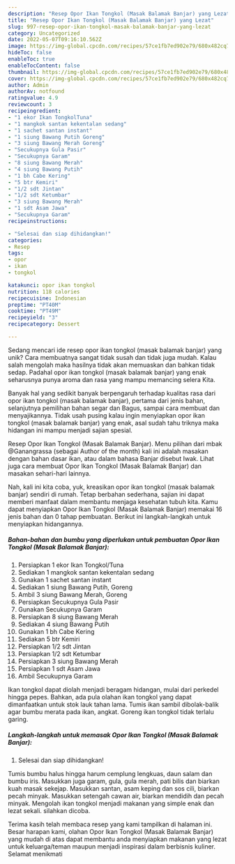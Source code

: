 ```yaml
---
description: "Resep Opor Ikan Tongkol (Masak Balamak Banjar) yang Lezat"
title: "Resep Opor Ikan Tongkol (Masak Balamak Banjar) yang Lezat"
slug: 997-resep-opor-ikan-tongkol-masak-balamak-banjar-yang-lezat
category: Uncategorized
date: 2022-05-07T09:16:10.562Z
image: https://img-global.cpcdn.com/recipes/57ce1fb7ed902e79/680x482cq70/opor-ikan-tongkol-masak-balamak-banjar-foto-resep-utama.jpg
hideToc: false
enableToc: true
enableTocContent: false
thumbnail: https://img-global.cpcdn.com/recipes/57ce1fb7ed902e79/680x482cq70/opor-ikan-tongkol-masak-balamak-banjar-foto-resep-utama.jpg
cover: https://img-global.cpcdn.com/recipes/57ce1fb7ed902e79/680x482cq70/opor-ikan-tongkol-masak-balamak-banjar-foto-resep-utama.jpg
author: Admin
authorAv: notfound
ratingvalue: 4.9
reviewcount: 3
recipeingredient:
- "1 ekor Ikan TongkolTuna"
- "1 mangkok santan kekentalan sedang"
- "1 sachet santan instant"
- "1 siung Bawang Putih Goreng"
- "3 siung Bawang Merah Goreng"
- "Secukupnya Gula Pasir"
- "Secukupnya Garam"
- "8 siung Bawang Merah"
- "4 siung Bawang Putih"
- "1 bh Cabe Kering"
- "5 btr Kemiri"
- "1/2 sdt Jintan"
- "1/2 sdt Ketumbar"
- "3 siung Bawang Merah"
- "1 sdt Asam Jawa"
- "Secukupnya Garam"
recipeinstructions:

- "Selesai dan siap dihidangkan!"
categories:
- Resep
tags:
- opor
- ikan
- tongkol

katakunci: opor ikan tongkol 
nutrition: 118 calories
recipecuisine: Indonesian
preptime: "PT40M"
cooktime: "PT49M"
recipeyield: "3"
recipecategory: Dessert

---
```





Sedang mencari ide resep opor ikan tongkol (masak balamak banjar) yang unik? Cara membuatnya sangat tidak susah dan tidak juga mudah. Kalau salah mengolah maka hasilnya tidak akan memuaskan dan bahkan tidak sedap. Padahal opor ikan tongkol (masak balamak banjar) yang enak seharusnya punya aroma dan rasa yang mampu memancing selera Kita.





Banyak hal yang sedikit banyak berpengaruh terhadap kualitas rasa dari opor ikan tongkol (masak balamak banjar), pertama dari jenis bahan, selanjutnya pemilihan bahan segar dan Bagus, sampai cara membuat dan menyajikannya. Tidak usah pusing kalau ingin menyiapkan opor ikan tongkol (masak balamak banjar) yang enak,      asal sudah tahu triknya maka hidangan ini mampu menjadi sajian spesial.














Resep Opor Ikan Tongkol (Masak Balamak Banjar). Menu pilihan dari mbak @Ganangrassa (sebagai Author of the month) kali ini adalah masakan dengan bahan dasar ikan, atau dalam bahasa Banjar disebut Iwak. Lihat juga cara membuat Opor Ikan Tongkol (Masak Balamak Banjar) dan masakan sehari-hari lainnya.






Nah, kali ini kita coba, yuk, kreasikan opor ikan tongkol (masak balamak banjar) sendiri di rumah. Tetap berbahan sederhana, sajian ini dapat memberi manfaat dalam membantu menjaga kesehatan tubuh kita. Kamu dapat menyiapkan Opor Ikan Tongkol (Masak Balamak Banjar) memakai 16 jenis bahan dan 0 tahap pembuatan. Berikut ini langkah-langkah untuk menyiapkan hidangannya.

<!--inarticleads1-->

##### Bahan-bahan dan bumbu yang diperlukan untuk pembuatan Opor Ikan Tongkol (Masak Balamak Banjar):

1. Persiapkan 1 ekor Ikan Tongkol/Tuna
1. Sediakan 1 mangkok santan kekentalan sedang
1. Gunakan 1 sachet santan instant
1. Sediakan 1 siung Bawang Putih, Goreng
1. Ambil 3 siung Bawang Merah, Goreng
1. Persiapkan Secukupnya Gula Pasir
1. Gunakan Secukupnya Garam
1. Persiapkan 8 siung Bawang Merah
1. Sediakan 4 siung Bawang Putih
1. Gunakan 1 bh Cabe Kering
1. Sediakan 5 btr Kemiri
1. Persiapkan 1/2 sdt Jintan
1. Persiapkan 1/2 sdt Ketumbar
1. Persiapkan 3 siung Bawang Merah
1. Persiapkan 1 sdt Asam Jawa
1. Ambil Secukupnya Garam


Ikan tongkol dapat diolah menjadi beragam hidangan, mulai dari perkedel hingga pepes. Bahkan, ada pula olahan ikan tongkol yang dapat dimanfaatkan untuk stok lauk tahan lama. Tumis ikan sambil dibolak-balik agar bumbu merata pada ikan, angkat. Goreng ikan tongkol tidak terlalu garing. 

<!--inarticleads2-->

##### Langkah-langkah untuk memasak Opor Ikan Tongkol (Masak Balamak Banjar):


1. Selesai dan siap dihidangkan!

Tumis bumbu halus hingga harum cemplung lengkuas, daun salam dan bumbu iris. Masukkan juga garam, gula, gula merah, pati bilis dan biarkan kuah masak sekejap. Masukkan santan, asam keping dan sos cili, biarkan pecah minyak. Masukkan setengah cawan air, biarkan mendidih dan pecah minyak. Mengolah ikan tongkol menjadi makanan yang simple enak dan lezat sekali. silahkan dicoba. 

Terima kasih telah membaca resep yang kami tampilkan di halaman ini. Besar harapan kami, olahan Opor Ikan Tongkol (Masak Balamak Banjar) yang mudah di atas dapat membantu anda menyiapkan makanan yang lezat untuk keluarga/teman maupun menjadi inspirasi dalam berbisnis kuliner. Selamat menikmati
